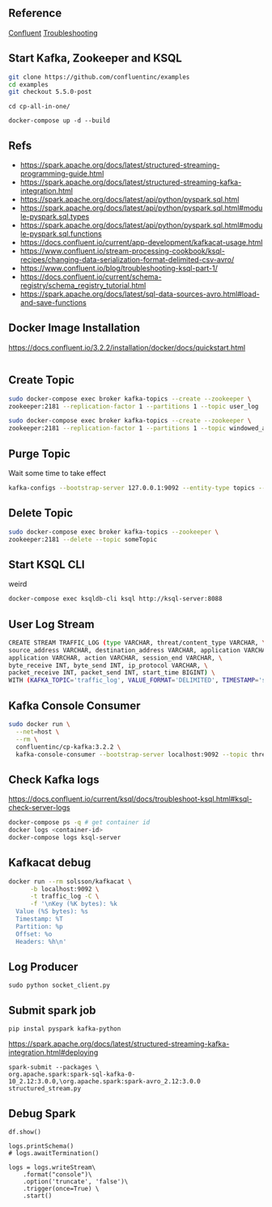 ## Reference

[Confluent](https://docs.confluent.io/current/quickstart/cos-docker-quickstart.html#cos-docker-quickstart)
[Troubleshooting](https://www.confluent.io/blog/troubleshooting-ksql-part-1)
## Start Kafka, Zookeeper and KSQL

```bash
git clone https://github.com/confluentinc/examples
cd examples
git checkout 5.5.0-post
```

```
cd cp-all-in-one/
```

```
docker-compose up -d --build
```

## Refs

- https://spark.apache.org/docs/latest/structured-streaming-programming-guide.html
- https://spark.apache.org/docs/latest/structured-streaming-kafka-integration.html
- https://spark.apache.org/docs/latest/api/python/pyspark.sql.html
- https://spark.apache.org/docs/latest/api/python/pyspark.sql.html#module-pyspark.sql.types
- https://spark.apache.org/docs/latest/api/python/pyspark.sql.html#module-pyspark.sql.functions
- https://docs.confluent.io/current/app-development/kafkacat-usage.html
- https://www.confluent.io/stream-processing-cookbook/ksql-recipes/changing-data-serialization-format-delimited-csv-avro/
- https://www.confluent.io/blog/troubleshooting-ksql-part-1/
- https://docs.confluent.io/current/schema-registry/schema_registry_tutorial.html
- https://spark.apache.org/docs/latest/sql-data-sources-avro.html#load-and-save-functions

## Docker Image Installation

https://docs.confluent.io/3.2.2/installation/docker/docs/quickstart.html

```bash
```
## Create Topic

```bash
sudo docker-compose exec broker kafka-topics --create --zookeeper \
zookeeper:2181 --replication-factor 1 --partitions 1 --topic user_log
```

```bash
sudo docker-compose exec broker kafka-topics --create --zookeeper \
zookeeper:2181 --replication-factor 1 --partitions 1 --topic windowed_appearance
```
## Purge Topic

Wait some time to take effect

```bash
kafka-configs --bootstrap-server 127.0.0.1:9092 --entity-type topics --alter --entity-name <topic name> --add-config retention.ms=1000
```

## Delete Topic

```bash
sudo docker-compose exec broker kafka-topics --zookeeper \
zookeeper:2181 --delete --topic someTopic
```

## Start KSQL CLI

weird

```bash
docker-compose exec ksqldb-cli ksql http://ksql-server:8088
```

## User Log Stream

```bash
CREATE STREAM TRAFFIC_LOG (type VARCHAR, threat/content_type VARCHAR, \
source_address VARCHAR, destination_address VARCHAR, application VARCHAR, source_port INT, \
application VARCHAR, action VARCHAR, session_end VARCHAR, \
byte_receive INT, byte_send INT, ip_protocol VARCHAR, \
packet_receive INT, packet_send INT, start_time BIGINT) \
WITH (KAFKA_TOPIC='traffic_log', VALUE_FORMAT='DELIMITED', TIMESTAMP='start_time');
```

## Kafka Console Consumer

```bash
sudo docker run \
  --net=host \
  --rm \
  confluentinc/cp-kafka:3.2.2 \
  kafka-console-consumer --bootstrap-server localhost:9092 --topic threat_log --from-beginning --max-messages 5 
```

## Check Kafka logs

https://docs.confluent.io/current/ksql/docs/troubleshoot-ksql.html#ksql-check-server-logs

```bash
docker-compose ps -q # get container id
docker logs <container-id>
docker-compose logs ksql-server
```

## Kafkacat debug

```bash
docker run --rm solsson/kafkacat \
      -b localhost:9092 \
      -t traffic_log -C \
      -f '\nKey (%K bytes): %k
  Value (%S bytes): %s
  Timestamp: %T
  Partition: %p
  Offset: %o
  Headers: %h\n'
```

## Log Producer

```
sudo python socket_client.py
```

## Submit spark job

```
pip instal pyspark kafka-python
```

https://spark.apache.org/docs/latest/structured-streaming-kafka-integration.html#deploying

```
spark-submit --packages \
org.apache.spark:spark-sql-kafka-0-10_2.12:3.0.0,\org.apache.spark:spark-avro_2.12:3.0.0 structured_stream.py
```

## Debug Spark

```
df.show()

logs.printSchema()
# logs.awaitTermination()

logs = logs.writeStream\
    .format("console")\
    .option('truncate', 'false')\
    .trigger(once=True) \
    .start()
```